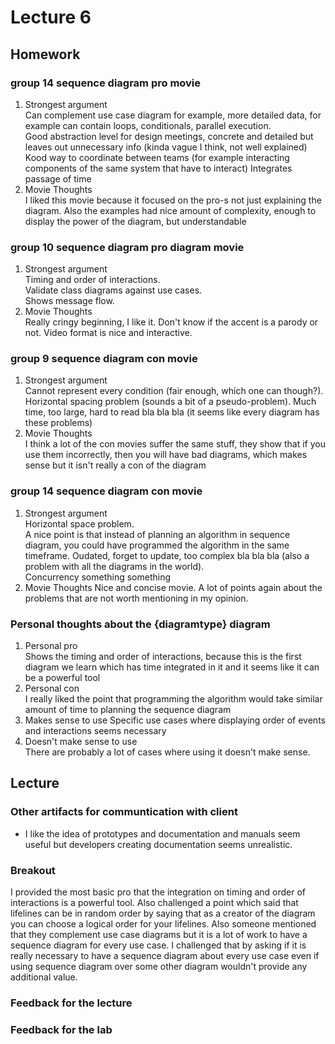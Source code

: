 # Lecture 6
## Homework
### group 14 sequence diagram pro  movie
1. Strongest argument  
Can complement use case diagram for example, more detailed data, for example can contain loops, conditionals, parallel execution.  
Good abstraction level for design meetings, concrete and detailed but leaves out unnecessary info (kinda vague I think, not well explained)   
Kood way to coordinate between teams (for example interacting components of the same system that have to interact)
Integrates passage of time
2. Movie Thoughts  
I liked this movie because it focused on the pro-s not just explaining the diagram. Also the examples had nice amount of complexity, enough to display the power of the diagram, but understandable
### group 10 sequence diagram pro diagram movie
1. Strongest argument  
Timing and order of interactions.   
Validate class diagrams against use cases.   
Shows message flow.
2. Movie Thoughts  
Really cringy beginning, I like it. Don't know if the accent is a parody or not. Video format is nice and interactive.
### group 9 sequence diagram con movie
1. Strongest argument  
Cannot represent every condition (fair enough, which one can though?). Horizontal spacing problem (sounds a bit of a pseudo-problem). Much time, too large, hard to read bla bla bla (it seems like every diagram has these problems)
2. Movie Thoughts  
I think a lot of the con movies suffer the same stuff, they show that if you use them incorrectly, then you will have bad diagrams, which makes sense but it isn't really a con of the diagram
### group 14 sequence diagram con movie
1. Strongest argument  
Horizontal space problem.  
A nice point is that instead of planning an algorithm in sequence diagram, you could have programmed the algorithm in the same timeframe. Oudated, forget to update, too complex bla bla bla (also a problem with all the diagrams in the world).  
Concurrency something something  
2. Movie Thoughts
Nice and concise movie. A lot of points again about the problems that are not worth mentioning in my opinion.
### Personal thoughts about the {diagramtype} diagram
1. Personal pro  
Shows the timing and order of interactions, because this is the first diagram we learn which has time integrated in it and it seems like it can be a powerful tool
2. Personal con  
I really liked the point that programming the algorithm would take similar amount of time to planning the sequence diagram
3. Makes sense to use
Specific use cases where displaying order of events and interactions seems necessary
4. Doesn't make sense to use  
There are probably a lot of cases where using it doesn't make sense.

## Lecture
### Other artifacts for communtication with client
* I like the idea of prototypes and documentation and manuals seem useful but developers creating documentation seems unrealistic.
### Breakout
I provided the most basic pro that the integration on timing and order of interactions is a powerful tool. Also challenged a point which said that lifelines can be in random order by saying that as a creator of the diagram you can choose a logical order for your lifelines. Also someone mentioned that they complement use case diagrams but it is a lot of work to have a sequence diagram for every use case. I challenged that by asking if it is really necessary to have a sequence diagram about every use case even if using sequence diagram over some other diagram wouldn't provide any additional value.
### Feedback for the lecture

### Feedback for the lab